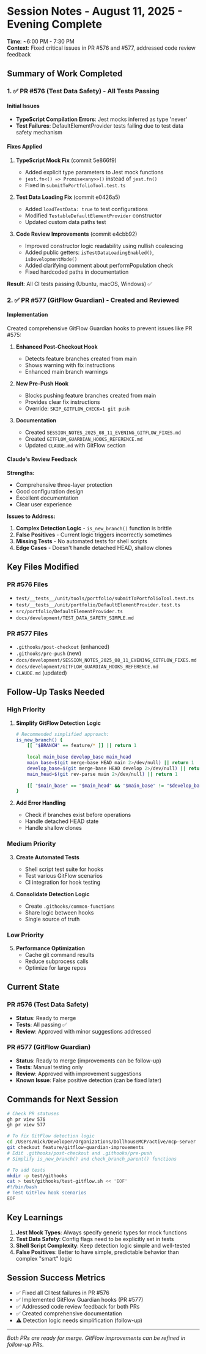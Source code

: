 # Session Notes - August 11, 2025 - Evening Complete

**Time**: ~6:00 PM - 7:30 PM  
**Context**: Fixed critical issues in PR #576 and #577, addressed code review feedback

## Summary of Work Completed

### 1. ✅ PR #576 (Test Data Safety) - All Tests Passing

#### Initial Issues
- **TypeScript Compilation Errors**: Jest mocks inferred as type 'never'
- **Test Failures**: DefaultElementProvider tests failing due to test data safety mechanism

#### Fixes Applied
1. **TypeScript Mock Fix** (commit 5e866f9)
   - Added explicit type parameters to Jest mock functions
   - `jest.fn<() => Promise<any>>()` instead of `jest.fn()`
   - Fixed in `submitToPortfolioTool.test.ts`

2. **Test Data Loading Fix** (commit e0426a5)
   - Added `loadTestData: true` to test configurations
   - Modified `TestableDefaultElementProvider` constructor
   - Updated custom data paths test

3. **Code Review Improvements** (commit e4cbb92)
   - Improved constructor logic readability using nullish coalescing
   - Added public getters: `isTestDataLoadingEnabled()`, `isDevelopmentMode()`
   - Added clarifying comment about performPopulation check
   - Fixed hardcoded paths in documentation

**Result**: All CI tests passing (Ubuntu, macOS, Windows) ✅

### 2. ✅ PR #577 (GitFlow Guardian) - Created and Reviewed

#### Implementation
Created comprehensive GitFlow Guardian hooks to prevent issues like PR #575:

1. **Enhanced Post-Checkout Hook**
   - Detects feature branches created from main
   - Shows warning with fix instructions
   - Enhanced main branch warnings

2. **New Pre-Push Hook** 
   - Blocks pushing feature branches created from main
   - Provides clear fix instructions
   - Override: `SKIP_GITFLOW_CHECK=1 git push`

3. **Documentation**
   - Created `SESSION_NOTES_2025_08_11_EVENING_GITFLOW_FIXES.md`
   - Created `GITFLOW_GUARDIAN_HOOKS_REFERENCE.md`
   - Updated `CLAUDE.md` with GitFlow section

#### Claude's Review Feedback
**Strengths:**
- Comprehensive three-layer protection
- Good configuration design
- Excellent documentation
- Clear user experience

**Issues to Address:**
1. **Complex Detection Logic** - `is_new_branch()` function is brittle
2. **False Positives** - Current logic triggers incorrectly sometimes
3. **Missing Tests** - No automated tests for shell scripts
4. **Edge Cases** - Doesn't handle detached HEAD, shallow clones

## Key Files Modified

### PR #576 Files
- `test/__tests__/unit/tools/portfolio/submitToPortfolioTool.test.ts`
- `test/__tests__/unit/portfolio/DefaultElementProvider.test.ts`
- `src/portfolio/DefaultElementProvider.ts`
- `docs/development/TEST_DATA_SAFETY_SIMPLE.md`

### PR #577 Files
- `.githooks/post-checkout` (enhanced)
- `.githooks/pre-push` (new)
- `docs/development/SESSION_NOTES_2025_08_11_EVENING_GITFLOW_FIXES.md`
- `docs/development/GITFLOW_GUARDIAN_HOOKS_REFERENCE.md`
- `CLAUDE.md` (updated)

## Follow-Up Tasks Needed

### High Priority
1. **Simplify GitFlow Detection Logic**
   ```bash
   # Recommended simplified approach:
   is_new_branch() {
       [[ "$BRANCH" == feature/* ]] || return 1
       
       local main_base develop_base main_head
       main_base=$(git merge-base HEAD main 2>/dev/null) || return 1
       develop_base=$(git merge-base HEAD develop 2>/dev/null) || return 1  
       main_head=$(git rev-parse main 2>/dev/null) || return 1
       
       [[ "$main_base" == "$main_head" && "$main_base" != "$develop_base" ]]
   }
   ```

2. **Add Error Handling**
   - Check if branches exist before operations
   - Handle detached HEAD state
   - Handle shallow clones

### Medium Priority
3. **Create Automated Tests**
   - Shell script test suite for hooks
   - Test various GitFlow scenarios
   - CI integration for hook testing

4. **Consolidate Detection Logic**
   - Create `.githooks/common-functions`
   - Share logic between hooks
   - Single source of truth

### Low Priority
5. **Performance Optimization**
   - Cache git command results
   - Reduce subprocess calls
   - Optimize for large repos

## Current State

### PR #576 (Test Data Safety)
- **Status**: Ready to merge
- **Tests**: All passing ✅
- **Review**: Approved with minor suggestions addressed

### PR #577 (GitFlow Guardian)
- **Status**: Ready to merge (improvements can be follow-up)
- **Tests**: Manual testing only
- **Review**: Approved with improvement suggestions
- **Known Issue**: False positive detection (can be fixed later)

## Commands for Next Session

```bash
# Check PR statuses
gh pr view 576
gh pr view 577

# To fix GitFlow detection logic
cd /Users/mick/Developer/Organizations/DollhouseMCP/active/mcp-server
git checkout feature/gitflow-guardian-improvements
# Edit .githooks/post-checkout and .githooks/pre-push
# Simplify is_new_branch() and check_branch_parent() functions

# To add tests
mkdir -p test/githooks
cat > test/githooks/test-gitflow.sh << 'EOF'
#!/bin/bash
# Test GitFlow hook scenarios
EOF
```

## Key Learnings

1. **Jest Mock Types**: Always specify generic types for mock functions
2. **Test Data Safety**: Config flags need to be explicitly set in tests
3. **Shell Script Complexity**: Keep detection logic simple and well-tested
4. **False Positives**: Better to have simple, predictable behavior than complex "smart" logic

## Session Success Metrics

- ✅ Fixed all CI test failures in PR #576
- ✅ Implemented GitFlow Guardian hooks (PR #577)
- ✅ Addressed code review feedback for both PRs
- ✅ Created comprehensive documentation
- ⚠️ Detection logic needs simplification (follow-up)

---

*Both PRs are ready for merge. GitFlow improvements can be refined in follow-up PRs.*